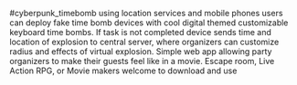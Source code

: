 #cyberpunk_timebomb
using location services and mobile phones users can deploy fake time bomb devices with cool digital themed customizable keyboard time bombs. If task is not completed 
device sends time and location of explosion to central server, where organizers can customize radius and effects of virtual explosion.
Simple web app allowing party organizers to make their guests feel like in a movie. Escape room, Live Action RPG, or Movie makers welcome to download and use
